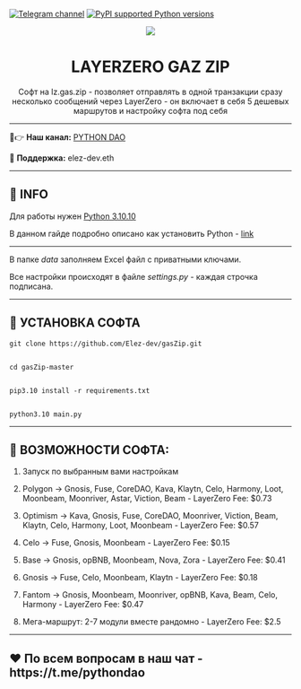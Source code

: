 [![Telegram channel](https://img.shields.io/endpoint?url=https://runkit.io/damiankrawczyk/telegram-badge/branches/master?url=https://t.me/developercode1)](https://t.me/developercode1)
[![PyPI supported Python versions](https://img.shields.io/badge/Python%203.10.10-8A2BE2)](https://www.python.org/downloads/release/python-31010/)

<div align="center">
  <img src="https://sun9-65.userapi.com/impg/Qg3R1zobR1A4Y_GrTEaz0l-RsS-VdCtOq9HovQ/VbXmwRFQGU0.jpg?size=1974x1270&quality=96&sign=3a2124b63586768c3d3ad4e09b79e76f&type=album"  />
  <h1>LAYERZERO GAZ ZIP</h1>
  <p>Софт на lz.gas.zip - позволяет отправлять в одной транзакции сразу несколько сообщений через LayerZero - он включает в себя 5 дешевых маршрутов и настройку софта под себя</p>
</div>

---

🤠👉 <b>Наш канал:</b> [PYTHON DAO](https://t.me/developercode1)

🤗 <b>Поддержка:</b> elez-dev.eth

---
<h2>🙊 INFO</h2>

Для работы нужен [Python 3.10.10](https://www.python.org/downloads/release/python-31010/)

В данном гайде подробно описано как установить Python - [link](https://mirror.xyz/wiedzmin.eth/Z06W81VrxO9KI88vkcxeW0Lc8f2nBo5Wdyqce0HTNm8)

---
В папке _data_ заполняем Excel файл с приватными ключами.

Все настройки происходят в файле _settings.py_ - каждая строчка подписана.

---
<h2>🚀 УСТАНОВКА СОФТА</h2>

```
git clone https://github.com/Elez-dev/gasZip.git


cd gasZip-master


pip3.10 install -r requirements.txt


python3.10 main.py
```
---
<h2>🤖 ВОЗМОЖНОСТИ СОФТА:</h2>

1. Запуск по выбранным вами настройкам

2. Polygon -> Gnosis, Fuse, CoreDAO, Kava, Klaytn, Celo, Harmony, Loot, Moonbeam, Moonriver, Astar, Viction, Beam - LayerZero Fee: $0.73

3. Optimism ->  Kava, Gnosis, Fuse, CoreDAO, Moonriver, Viction, Beam, Klaytn, Celo, Harmony, Loot, Moonbeam - LayerZero Fee: $0.57

4. Celo -> Fuse, Gnosis, Moonbeam - LayerZero Fee: $0.15

5. Base -> Gnosis, opBNB, Moonbeam, Nova, Zora - LayerZero Fee: $0.41

6. Gnosis -> Fuse, Celo, Moonbeam, Klaytn - LayerZero Fee: $0.18

7. Fantom -> Gnosis, Moonbeam, Moonriver, opBNB, Kava, Beam, Celo, Harmony - LayerZero Fee: $0.47

8. Мега-маршрут: 2-7 модули вместе рандомно - LayerZero Fee: $2.5

---
<h2>❤️ По всем вопросам в наш чат - https://t.me/pythondao</h2>
